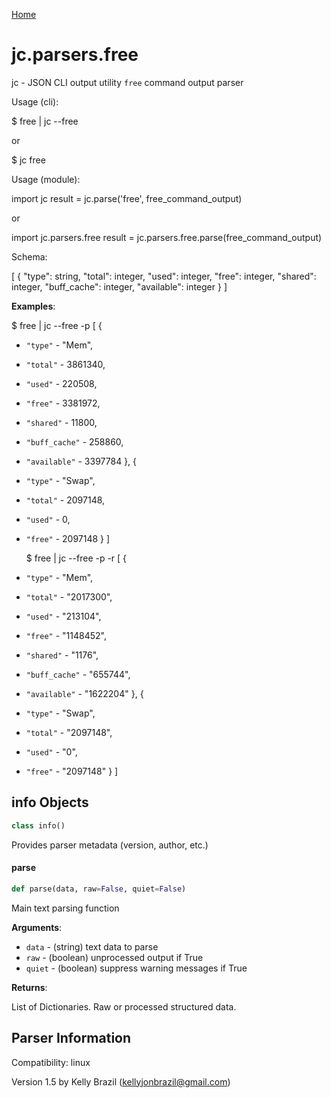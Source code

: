 [Home](https://kellyjonbrazil.github.io/jc/)
<a id="jc.parsers.free"></a>

# jc.parsers.free

jc - JSON CLI output utility `free` command output parser

Usage (cli):

$ free | jc --free

or

$ jc free

Usage (module):

import jc
result = jc.parse('free', free_command_output)

or

import jc.parsers.free
result = jc.parsers.free.parse(free_command_output)

Schema:

[
{
"type":         string,
"total":        integer,
"used":         integer,
"free":         integer,
"shared":       integer,
"buff_cache":   integer,
"available":    integer
}
]

**Examples**:

  
  $ free | jc --free -p
  [
  {
- `"type"` - "Mem",
- `"total"` - 3861340,
- `"used"` - 220508,
- `"free"` - 3381972,
- `"shared"` - 11800,
- `"buff_cache"` - 258860,
- `"available"` - 3397784
  },
  {
- `"type"` - "Swap",
- `"total"` - 2097148,
- `"used"` - 0,
- `"free"` - 2097148
  }
  ]
  
  $ free | jc --free -p -r
  [
  {
- `"type"` - "Mem",
- `"total"` - "2017300",
- `"used"` - "213104",
- `"free"` - "1148452",
- `"shared"` - "1176",
- `"buff_cache"` - "655744",
- `"available"` - "1622204"
  },
  {
- `"type"` - "Swap",
- `"total"` - "2097148",
- `"used"` - "0",
- `"free"` - "2097148"
  }
  ]

<a id="jc.parsers.free.info"></a>

## info Objects

```python
class info()
```

Provides parser metadata (version, author, etc.)

<a id="jc.parsers.free.parse"></a>

#### parse

```python
def parse(data, raw=False, quiet=False)
```

Main text parsing function

**Arguments**:

  
- `data` - (string)  text data to parse
- `raw` - (boolean) unprocessed output if True
- `quiet` - (boolean) suppress warning messages if True
  

**Returns**:

  
  List of Dictionaries. Raw or processed structured data.

## Parser Information
Compatibility:  linux

Version 1.5 by Kelly Brazil (kellyjonbrazil@gmail.com)
